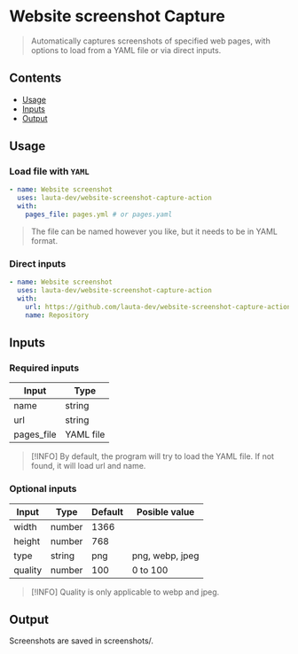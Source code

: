 # Website screenshot Capture
> Automatically captures screenshots of specified web pages, with options to load from a YAML file or via direct inputs.

## Contents
- [Usage](#usage)
- [Inputs](#inputs)
- [Output](#output)

## Usage

### Load file with `YAML`
```yaml
- name: Website screenshot
  uses: lauta-dev/website-screenshot-capture-action
  with:
    pages_file: pages.yml # or pages.yaml
```
> The file can be named however you like, but it needs to be in YAML format.

### Direct inputs
```yaml
- name: Website screenshot
  uses: lauta-dev/website-screenshot-capture-action
  with:
    url: https://github.com/lauta-dev/website-screenshot-capture-action
    name: Repository
```

## Inputs

### Required inputs
| Input      | Type      |
|------------|-----------|
| name       | string    |
| url        | string    |
| pages_file | YAML file |

>[!INFO] By default, the program will try to load the YAML file. If not found, it will load url and name. 

### Optional inputs

| Input      | Type      | Default | Posible value   |
|------------|-----------|---------|-----------------|
| width      | number    | 1366    |                 |
| height     | number    | 768     |                 |
| type       | string    | png     | png, webp, jpeg |
| quality    | number    | 100     | 0 to 100        |

>[!INFO] Quality is only applicable to webp and jpeg.

## Output
Screenshots are saved in screenshots/.
